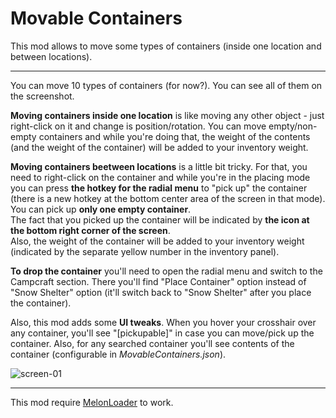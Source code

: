 # Movable Containers

This mod allows to move some types of containers (inside one location and between locations).

---
You can move 10 types of containers (for now?). You can see all of them on the screenshot.

**Moving containers inside one location** is like moving any other object - just right-click on it and change is position/rotation. You can move empty/non-empty containers and while you're doing that, the weight of the contents (and the weight of the container) will be added to your inventory weight.

**Moving containers beetween locations** is a little bit tricky. For that, you need to right-click on the container and while you're in the placing mode you can press **the hotkey for the radial menu** to "pick up" the container (there is a new hotkey at the bottom center area of the screen in that mode). You can pick up **only one empty container**.<br>
The fact that you picked up the container will be indicated by **the icon at the bottom right corner of the screen**.<br>
Also, the weight of the container will be added to your inventory weight (indicated by the separate yellow number in the inventory panel).<br>

**To drop the container** you'll need to open the radial menu and switch to the Campcraft section. There you'll find "Place Container" option instead of "Snow Shelter" option (it'll switch back to "Snow Shelter" after you place the container).

Also, this mod adds some **UI tweaks**. When you hover your crosshair over any container, you'll see "[pickupable]" in case you can move/pick up the container. Also, for any searched container you'll see contents of the container (configurable in _MovableContainers.json_).

![screen-01](https://user-images.githubusercontent.com/53096970/115970828-b7d22700-a54d-11eb-90e4-2f03ce2d080a.jpg)

---
This mod require [MelonLoader](https://github.com/LavaGang/MelonLoader/releases) to work.
